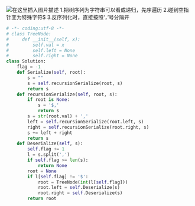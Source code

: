 ﻿![在这里插入图片描述](https://img-blog.csdnimg.cn/20190715165538510.png?x-oss-process=image/watermark,type_ZmFuZ3poZW5naGVpdGk,shadow_10,text_aHR0cHM6Ly9ibG9nLmNzZG4ubmV0L2phY2tpZV9vMm8y,size_16,color_FFFFFF,t_70)
1.把树序列为字符串可以看成递归，先序遍历
2.碰到空指针变为特殊字符$
3.反序列化时，直接按照‘，’号分隔开
```python
# -*- coding:utf-8 -*-
# class TreeNode:
#     def __init__(self, x):
#         self.val = x
#         self.left = None
#         self.right = None
class Solution:
    flag = -1
    def Serialize(self, root):
        s = ""
        s = self.recursionSerialize(root, s)
        return s
    def recursionSerialize(self, root, s):
        if root is None:
            s = '$,'
            return s
        s = str(root.val) + ','
        left = self.recursionSerialize(root.left, s)
        right = self.recursionSerialize(root.right, s)
        s += left + right
        return s
    def Deserialize(self, s):
        self.flag += 1
        l = s.split(',')
        if self.flag >= len(s):
            return None
        root = None
        if l[self.flag] != '$':
            root = TreeNode(int(l[self.flag]))
            root.left = self.Deserialize(s)
            root.right = self.Deserialize(s)
        return root
```

